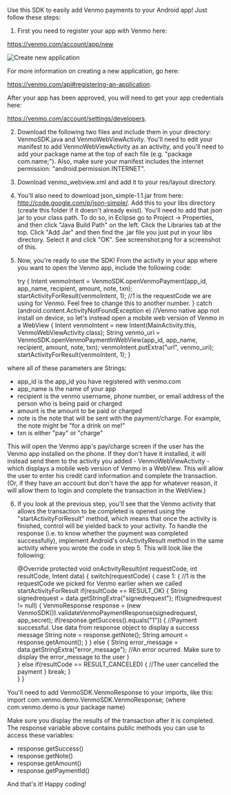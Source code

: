 Use this SDK to easily add Venmo payments to your Android app!  Just follow these steps:

1) First you need to register your app with Venmo here: 

https://venmo.com/account/app/new 

![Create new application](https://dl.dropbox.com/u/800/Captured/GbalC.png)

For more information on creating a new application, go here: 

https://venmo.com/api#registering-an-application.

After your app has been approved, you will need to get your app credentials here: 

https://venmo.com/account/settings/developers.  




2) Download the following two files and include them in your directory: VenmoSDK.java and VenmoWebViewActivity. You'll need to edit your manifest to add VenmoWebViewActivity as an activity, and you'll need to add your package name at the top of each file (e.g. "package com.name;").  Also, make sure your manifest includes the internet permission: "android.permission.INTERNET".

3) Download venmo_webview.xml and add it to your res/layout directory.  

4) You'll also need to download json_simple-1.1.jar from here: http://code.google.com/p/json-simple/.  Add this to your libs directory (create this folder if it doesn't already exist). You'll need to add that json jar to your class path.  To do so, in Eclipse go to Project -> Properties, and then click "Java Build Path" on the left.  Click the Libraries tab at the top.  Click "Add Jar" and then find the .jar file you just put in your libs directory.  Select it and click "OK".  See screenshot.png for a screenshot of this. 

5) Now, you're ready to use the SDK!  From the activity in your app where you want to open the Venmo app, include the following code:

    try {
        Intent venmoIntent = VenmoSDK.openVenmoPayment(app_id, app_name, recipient, amount, note, txn);
        startActivityForResult(venmoIntent, 1); //1 is the requestCode we are using for Venmo. Feel free to change this to another number. 
    }
    catch (android.content.ActivityNotFoundException e) //Venmo native app not install on device, so let's instead open a mobile web version of Venmo in a WebView
    {
        Intent venmoIntent = new Intent(MainActivity.this, VenmoWebViewActivity.class);
        String venmo_uri = VenmoSDK.openVenmoPaymentInWebView(app_id, app_name, recipient, amount, note, txn);
        venmoIntent.putExtra("url", venmo_uri);
        startActivityForResult(venmoIntent, 1);
    }

where all of these parameters are Strings:

* app_id is the app_id you have registered with venmo.com 
* app_name is the name of your app 
* recipient is the venmo username, phone number, or email address of the person who is being paid or charged 
* amount is the amount to be paid or charged 
* note is the note that will be sent with the payment/charge.  For example, the note might be "for a drink on me!" 
* txn is either "pay" or "charge"

This will open the Venmo app's pay/charge screen if the user has the Venmo app installed on the phone.  If they don't have it installed, it will instead send them to the activity you added - VenmoWebViewActivity - which displays a mobile web version of Venmo in a WebView.  This will allow the user to enter his credit card information and complete the transaction. (Or, if they have an account but don't have the app for whatever reason, it will allow them to login and complete the transaction in the WebView.) 

6) If you look at the previous step, you'll see that the Venmo activity that allows the transaction to be completed is opened using the "startActivityForResult" method, which means that once the activity is finished, control will be yielded back to your activity.  To handle the response (i.e. to know whether the payment was completed successfully), implement Android's onActivityResult method in the same activity where you wrote the code in step 5.  This will look like the following: 

    @Override
    protected void onActivityResult(int requestCode, int resultCode, Intent data)
    {
        switch(requestCode) {
            case 1: { //1 is the requestCode we picked for Venmo earlier when we called startActivityForResult
                if(resultCode == RESULT_OK) {
                    String signedrequest = data.getStringExtra("signedrequest");
                    if(signedrequest != null) {
                        VenmoResponse response = (new VenmoSDK()).validateVenmoPaymentResponse(signedrequest, app_secret);
                        if(response.getSuccess().equals("1")) {
                            //Payment successful.  Use data from response object to display a success message
                            String note = response.getNote();
                            String amount = response.getAmount();
                        }
                    }
                    else {
                        String error_message = data.getStringExtra("error_message");
                        //An error ocurred.  Make sure to display the error_message to the user
                    }                               
                }
                else if(resultCode == RESULT_CANCELED) {
                    //The user cancelled the payment
                }
            break;
            }           
        }
    }

You'll need to add VenmoSDK.VenmoResponse to your imports, like this: import com.venmo.demo.VenmoSDK.VenmoResponse; (where com.venmo.demo is your package name)

Make sure you display the results of the transaction after it is completed.  The response variable above contains public methods you can use to access these variables:

* response.getSuccess()
* response.getNote()
* response.getAmount()
* response.getPaymentId()


And that's it!  Happy coding! 
  
